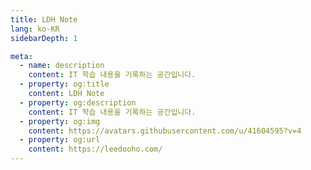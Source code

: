 ```yaml
---
title: LDH Note
lang: ko-KR
sidebarDepth: 1

meta:
  - name: description
    content: IT 학습 내용을 기록하는 공간입니다.
  - property: og:title
    content: LDH Note
  - property: og:description
    content: IT 학습 내용을 기록하는 공간입니다.
  - property: og:img
    content: https://avatars.githubusercontent.com/u/41604595?v=4
  - property: og:url
    content: https://leedooho.com/
---
```


<Portfolio />

<br>
